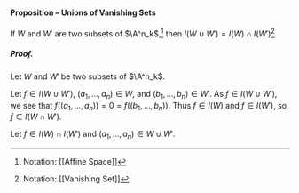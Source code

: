 #### Proposition – Unions of Vanishing Sets
If $W$ and $W'$ are two subsets of $\A^n_k$,[^1] then $I(W\cup W') = I(W)\cap I(W')$[^2].

##### *Proof.*
Let $W$ and $W'$ be two subsets of $\A^n_k$. 

Let $f\in I(W\cup W')$, $(a_{1},\dots,a_{n})\in W$, and $(b_{1},\dots,b_{n})\in W'$. As $f\in I(W\cup W')$, we see that $f((a_{1},\dots,a_{n}))=0=f((b_{1},\dots,b_{n}))$. Thus $f\in I(W)$ and $f\in I(W')$, so $f\in I(W\cap W')$. 

Let $f\in I(W)\cap I(W')$ and $(a_{1},\dots,a_{n})\in W\cup W'$.

[^1]: Notation: [[Affine Space]]
[^2]: Notation: [[Vanishing Set]]